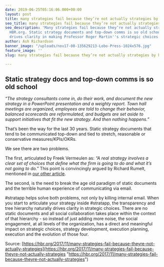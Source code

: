 ```yaml
---
date: 2019-06-25T05:16:06.000+00:00
layout: post
title: many strategies fail because they’re not actually strategies by HBR.org
seo_title: many strategies fail because they’re not actually strategies by HBR.org
seo_description: 'Many strategies fail because they’re not actually strategies by
  HBR.org. Static strategy documents and top-down comms is so old school. #stratapp
  drives clarity in making Professor Roger Martin''s strategic choices.'
author: Ash Richardson
banner_image: "/uploads/nov17-08-135629213-Lobo-Press-1024x576.jpg"
feature_image: ''
slug: many strategies fail because they’re not actually strategies by hbr org

---
```

## Static strategy docs and top-down comms is so old school

_“The strategy consultants come in, do their work, and document the new strategy in a PowerPoint presentation and a weighty report. Town hall meetings are organized, employees are told to change their behavior, balanced scorecards are reformulated, and budgets are set aside to support initiatives that fit the new strategy. And then nothing happens.”_

That’s been the way for the last 30 years. Static strategy documents that tend to be communicated top-down and tied to stretch, reasonable or conservative measures/KPIs/OKRs.

We see there are two problems.

The first, articulated by Freek Vermeulen as: _“A real strategy involves a clear set of choices that define what the firm is going to do and what it’s not going to do.”_ This point is convincingly argued by Richard Rumelt, mentioned in [our other article](https://stratapp.ai/good-strategy-bad-strategy-by-richard-rumelt/ "Good Strategy Bad Strategy by Richard Rumelt").

The second, is the need to break the age old paradigm of static documents and the terrible human experience of communicating via email.

\#stratapp helps solve both problems, not only by killing internal email. When you start to articulate your strategy inside #stratapp, the transparency and tree hierarchy naturally drives clarity in strategic choices. There are no static documents and all social collaboration takes place within the context of that hierarchy - so instead of just adding more noise, the social engagement, at all levels of the organization, has a direct and meaningful impact on strategic choices, strategy development, execution planning, execution and the evolution of those four.

Source: [https://hbr.org/2017/11/many-strategies-fail-because-theyre-not-actually-strategies](https://hbr.org/2017/11/many-strategies-fail-because-theyre-not-actually-strategies "https://hbr.org/2017/11/many-strategies-fail-because-theyre-not-actually-strategies")
